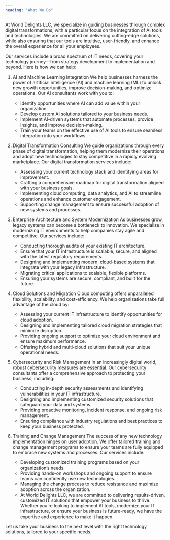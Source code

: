 ```yaml
---
heading: "What We Do"
---
```


At World Delights LLC, we specialize in guiding businesses through complex digital transformations, with a particular focus on the integration of AI tools and technologies. We are committed on delivering cutting-edge solutions, while also ensuring that our tools are intuitive, user-friendly, and enhance the overall experience for all your employees.

Our services include a broad spectrum of IT needs, covering your technology journey—from strategy development to implementation and beyond. Here is how we can help:

1. AI and Machine Learning Integration
We help businesses harness the power of artificial intelligence (AI) and machine learning (ML) to unlock new growth opportunities, improve decision-making, and optimize operations. Our AI consultants work with you to:

    - Identify opportunities where AI can add value within your organization.
    - Develop custom AI solutions tailored to your business needs.
    - Implement AI-driven systems that automate processes, provide insights, and improve decision-making.
    - Train your teams on the effective use of AI tools to ensure seamless integration into your workflows.

2. Digital Transformation Consulting
We guide organizations through every phase of digital transformation, helping them modernize their operations and adopt new technologies to stay competitive in a rapidly evolving marketplace. Our digital transformation services include:

    - Assessing your current technology stack and identifying areas for improvement.
    - Crafting a comprehensive roadmap for digital transformation aligned with your business goals.
    - Implementing cloud computing, data analytics, and AI to streamline operations and enhance customer engagement.
    - Supporting change management to ensure successful adoption of new systems and processes.

3. Enterprise Architecture and System Modernization
As businesses grow, legacy systems can become a bottleneck to innovation. We specialize in modernizing IT environments to help companies stay agile and competitive. Our services include:

    - Conducting thorough audits of your existing IT architecture.
    - Ensure that your IT infrastructure is scalable, secure, and aligned with the latest regulatory requirements.
    - Designing and implementing modern, cloud-based systems that integrate with your legacy infrastructure.
    - Migrating critical applications to scalable, flexible platforms.
    - Ensuring your systems are secure, compliant, and built for the future.

4. Cloud Solutions and Migration
Cloud computing offers unparalleled flexibility, scalability, and cost-efficiency. We help organizations take full advantage of the cloud by:

    - Assessing your current IT infrastructure to identify opportunities for cloud adoption.
    - Designing and implementing tailored cloud migration strategies that minimize disruption.
    - Providing ongoing support to optimize your cloud environment and ensure maximum performance.
    - Offering hybrid and multi-cloud solutions that suit your unique operational needs.

5. Cybersecurity and Risk Management
In an increasingly digital world, robust cybersecurity measures are essential. Our cybersecurity consultants offer a comprehensive approach to protecting your business, including:

    - Conducting in-depth security assessments and identifying vulnerabilities in your IT infrastructure.
    - Designing and implementing customized security solutions that safeguard your data and systems.
    - Providing proactive monitoring, incident response, and ongoing risk management.
    - Ensuring compliance with industry regulations and best practices to keep your business protected.

6. Training and Change Management
The success of any new technology implementation hinges on user adoption. We offer tailored training and change management programs to ensure your teams are fully equipped to embrace new systems and processes. Our services include:

    - Developing customized training programs based on your organization’s needs.
    - Providing hands-on workshops and ongoing support to ensure teams can confidently use new technologies.
    - Managing the change process to reduce resistance and maximize adoption across the organization.
    - At World Delights LLC, we are committed to delivering results-driven, customized IT solutions that empower your business to thrive. Whether you’re looking to implement AI tools, modernize your IT infrastructure, or ensure your business is future-ready, we have the expertise and experience to make it happen.

Let us take your business to the next level with the right technology solutions, tailored to your specific needs.
